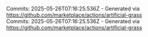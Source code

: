 Commits: 2025-05-26T07:16:25.536Z - Generated via https://github.com/marketplace/actions/artificial-grass
<br>
Commits: 2025-05-26T07:16:25.536Z - Generated via https://github.com/marketplace/actions/artificial-grass
<br>
